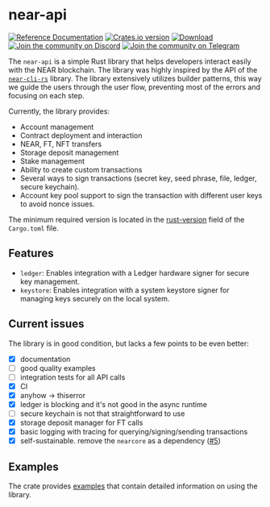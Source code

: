 # near-api
<p>
    <a href="https://docs.rs/near-api"><img src="https://docs.rs/near-api/badge.svg?style=flat-square" alt="Reference Documentation" /></a>
    <a href="https://crates.io/crates/near-api"><img src="https://img.shields.io/crates/v/near-api.svg?style=flat-square" alt="Crates.io version" /></a>
    <a href="https://crates.io/crates/near-api"><img src="https://img.shields.io/crates/d/near-api.svg?style=flat-square" alt="Download" /></a>
    <a href="https://near.chat"><img src="https://img.shields.io/discord/490367152054992913?style=flat-square&label=discord&color=lightgreen" alt="Join the community on Discord" /></a>
    <a href="https://t.me/NEAR_Tools_Community_Group"><img src="https://img.shields.io/badge/telegram-online-lightgreen?style=flat-square" alt="Join the community on Telegram" /></a>
 </p>

The `near-api` is a simple Rust library that helps developers interact easily with the NEAR blockchain. The library was highly inspired by the API of the [`near-cli-rs`](https://github.com/near/near-cli-rs) library. The library extensively utilizes builder patterns, this way we guide the users through the user flow, preventing most of the errors and focusing on each step.

Currently, the library provides:
* Account management
* Contract deployment and interaction
* NEAR, FT, NFT transfers
* Storage deposit management
* Stake management
* Ability to create custom transactions
* Several ways to sign transactions (secret key, seed phrase, file, ledger, secure keychain).
* Account key pool support to sign the transaction with different user keys to avoid nonce issues.

The minimum required version is located in the [rust-version](./Cargo.toml#L4) field of the `Cargo.toml` file.

## Features

* `ledger`: Enables integration with a Ledger hardware signer for secure key management.
* `keystore`: Enables integration with a system keystore signer for managing keys securely on the local system.

## Current issues

The library is in good condition, but lacks a few points to be even better:
- [x] documentation
- [ ] good quality examples
- [ ] integration tests for all API calls
- [x] CI
- [x] anyhow -> thiserror
- [x] ledger is blocking and it's not good in the async runtime
- [ ] secure keychain is not that straightforward to use
- [x] storage deposit manager for FT calls
- [x] basic logging with tracing for querying/signing/sending transactions
- [x] self-sustainable. remove the `nearcore` as a dependency ([#5](https://github.com/near/near-api-rs/issues/5))

## Examples
The crate provides [examples](./examples/) that contain detailed information on using the library.
